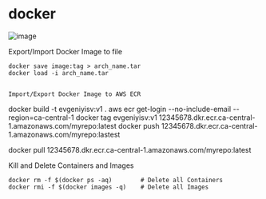 # docker

![image](https://github.com/jenekisv/docker/assets/38710485/58037861-7c13-49f7-a894-69d4e8bd5a7e)

Export/Import Docker Image to file
~~~~~~~~~~~~~~~~~~~~~~~~~~~~~~~~~~
docker save image:tag > arch_name.tar
docker load -i arch_name.tar


Import/Export Docker Image to AWS ECR
~~~~~~~~~~~~~~~~~~~~~~~~~~~~~~~~~~~~~
docker build -t evgeniyisv:v1 .
aws ecr get-login --no-include-email --region=ca-central-1 
docker tag  evgeniyisv:v1  12345678.dkr.ecr.ca-central-1.amazonaws.com/myrepo:latest
docker push 12345678.dkr.ecr.ca-central-1.amazonaws.com/myrepo:lastest

docker pull 12345678.dkr.ecr.ca-central-1.amazonaws.com/myrepo:latest



Kill and Delete Containers and Images
~~~~~~~~~~~~~~~~~~~~~~~~~~~~~~~~~~~~~
docker rm -f $(docker ps -aq)        # Delete all Containers
docker rmi -f $(docker images -q)    # Delete all Images
